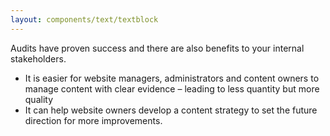 ```yaml
---
layout: components/text/textblock
---
```


Audits have proven success and there are also benefits to your internal stakeholders.

- It is easier for website managers, administrators and content owners to manage content with clear evidence – leading to less quantity but more quality
- It can help website owners develop a content strategy to set the future direction for more improvements.
